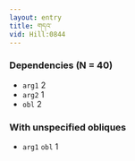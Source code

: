 ```yaml
---
layout: entry
title: གདའ་
vid: Hill:0844
---
```

### Dependencies (N = 40)
* `arg1` 2
* `arg2` 1
* `obl` 2


### With unspecified obliques
* `arg1` `obl` 1
